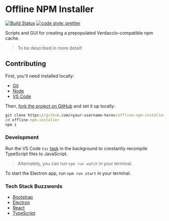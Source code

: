 # Offline NPM Installer

[![Build Status](https://travis-ci.org/JoshuaKGoldberg/offline-npm-installer.svg?branch=master)](https://travis-ci.org/JoshuaKGoldberg/offline-npm-installer)
[![code style: prettier](https://img.shields.io/badge/code_style-prettier-ff69b4.svg?style=flat-square)](https://github.com/prettier/prettier)

Scripts and GUI for creating a prepopulated Verdaccio-compatible npm cache.

> To be described in more detail!

## Contributing

First, you'll need installed locally:

- [Git](https://github.com/JoshuaKGoldberg/offline-npm-installer/invitations)
- [Node](https://nodejs.org/en/download/)
- [VS Code](https://code.visualstudio.com/)

Then, [fork the project on GitHub](https://help.github.com/articles/fork-a-repo) and set it up locally:

```cmd
git clone https://github.com/<your-username-here>/offline-npm-installer
cd offline-npm-installer
npm i
```

### Development

Run the VS Code `tsc` [task](https://code.visualstudio.com/docs/editor/tasks) in the background to constantly recompile TypeScript files to JavaScript.

> Alternately, you can run `npm run watch` in your terminal.

To start the Electron app, run `npm run start` in your terminal.

### Tech Stack Buzzwords

- [Bootstrap](https://getbootstrap.com)
- [Electron](https://electronjs.org)
- [React](https://reactjs.org)
- [TypeScript](https://typescriptlang.org)
